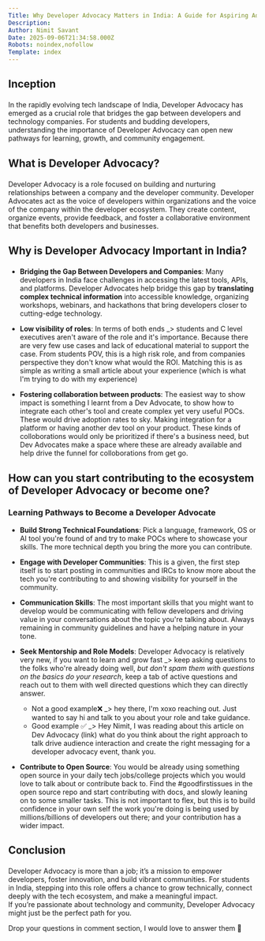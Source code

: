 ```yaml
---
Title: Why Developer Advocacy Matters in India: A Guide for Aspiring Advocates
Description: 
Author: Nimit Savant
Date: 2025-09-06T21:34:58.000Z
Robots: noindex,nofollow
Template: index
---
```

<h2>
  
  
  Inception
</h2>

<p>In the rapidly evolving tech landscape of India, Developer Advocacy has emerged as a crucial role that bridges the gap between developers and technology companies. For students and budding developers, understanding the importance of Developer Advocacy can open new pathways for learning, growth, and community engagement.</p>

<h2>
  
  
  What is Developer Advocacy?
</h2>

<p>Developer Advocacy is a role focused on building and nurturing relationships between a company and the developer community. Developer Advocates act as the voice of developers within organizations and the voice of the company within the developer ecosystem. They create content, organize events, provide feedback, and foster a collaborative environment that benefits both developers and businesses.</p>

<h2>
  
  
  Why is Developer Advocacy Important in India?
</h2>

<ul>
<li><p><strong>Bridging the Gap Between Developers and Companies</strong>: Many developers in India face challenges in accessing the latest tools, APIs, and platforms. Developer Advocates help bridge this gap by <strong>translating complex technical information</strong> into accessible knowledge, organizing workshops, webinars, and hackathons that bring developers closer to cutting-edge technology.</p></li>
<li><p><strong>Low visibility of roles</strong>: In terms of both ends _&gt; students and C level executives aren't aware of the role and it's importance. Because there are very few use cases and lack of educational material to support the case. From students POV, this is a high risk role, and from companies perspective they don't know what would the ROI. Matching this is as simple as writing a small article about your experience (which is what I'm trying to do with my experience)</p></li>
<li><p><strong>Fostering collaboration between products</strong>: The easiest way to show impact is something I learnt from a Dev Advocate, to show how to integrate each other's tool and create complex yet very useful POCs. These would drive adoption rates to sky. Making integration for a platform or having another dev tool on your product. These kinds of colloborations would only be prioritized if there's a business need, but Dev Advocates make a space where these are already available and help drive the funnel for colloborations from get go.</p></li>
</ul>

<h2>
  
  
  How can you start contributing to the ecosystem of Developer Advocacy or become one?
</h2>

<h3>
  
  
  Learning Pathways to Become a Developer Advocate
</h3>

<ul>
<li><p><strong>Build Strong Technical Foundations</strong>: Pick a language, framework, OS or AI tool you're found of and try to make POCs where to showcase your skills. The more technical depth you bring the more you can contribute.</p></li>
<li><p><strong>Engage with Developer Communities</strong>: This is a given, the first step itself is to start posting in communities and IRCs to know more about the tech you're contributing to and showing visibility for yourself in the community.</p></li>
<li><p><strong>Communication Skills</strong>: The most important skills that you might want to develop would be communicating with fellow developers and driving value in your conversations about the topic you're talking about. Always remaining in community guidelines and have a helping nature in your tone. </p></li>
<li>
<p><strong>Seek Mentorship and Role Models</strong>: Developer Advocacy is relatively very new, if you want to learn and grow fast _&gt; keep asking questions to the folks who're already doing well, <em>but don't spam them with questions on the basics do your research</em>, keep a tab of active questions and reach out to them with well directed questions which they can directly answer.</p>

<ul>
<li>Not a good example❌  _&gt;  hey there, I'm xoxo reaching out. Just wanted to say hi and talk to you about your role and take guidance.</li>
<li>Good example ✅  _&gt;  Hey Nimit, I was reading about this article on Dev Advocacy (link) what do you think about the right approach to talk drive audience interaction and create the right messaging for a developer advocacy event, thank you.</li>
</ul>


</li>

<li><p><strong>Contribute to Open Source</strong>: You would be already using something open source in your daily tech jobs/college projects which you would love to talk about or contribute back to. Find the #goodfirstissues in the open source repo and start contributing with docs, and slowly leaning on to some smaller tasks. This is not important to flex, but this is to build confidence in your own self the work you're doing is being used by millions/billions of developers out there; and your contribution has a wider impact.</p></li>

</ul>

<h2>
  
  
  Conclusion
</h2>

<p>Developer Advocacy is more than a job; it’s a mission to empower developers, foster innovation, and build vibrant communities. For students in India, stepping into this role offers a chance to grow technically, connect deeply with the tech ecosystem, and make a meaningful impact.<br>
If you’re passionate about technology and community, Developer Advocacy might just be the perfect path for you.</p>

<p>Drop your questions in comment section, I would love to answer them 🥑</p>

